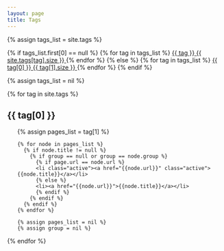 ```yaml
---
layout: page
title: Tags
---
```


<div class='list-group'>
  {% assign tags_list = site.tags %}

  {% if tags_list.first[0] == null %}
    {% for tag in tags_list %}
      <a href="{{ site.baseurl }}/tags#{{ tag }}-ref" class='list-group-item'>
        {{ tag }} <span class='badge'>{{ site.tags[tag].size }}</span>
      </a>
    {% endfor %}
  {% else %}
    {% for tag in tags_list %}
      <a href="{{ site.baseurl }}/tags#{{ tag[0] }}-ref" class='list-group-item'>
        {{ tag[0] }} <span class='badge'>{{ tag[1].size }}</span>
      </a>
    {% endfor %}
  {% endif %}

  {% assign tags_list = nil %}
</div>


{% for tag in site.tags %}
  <h2 class='tag-header' id="{{ tag[0] }}-ref">{{ tag[0] }}</h2>
  <ul>
    {% assign pages_list = tag[1] %}

    {% for node in pages_list %}
      {% if node.title != null %}
        {% if group == null or group == node.group %}
          {% if page.url == node.url %}
          <li class="active"><a href="{{node.url}}" class="active">{{node.title}}</a></li>
          {% else %}
          <li><a href="{{node.url}}">{{node.title}}</a></li>
          {% endif %}
        {% endif %}
      {% endif %}
    {% endfor %}

    {% assign pages_list = nil %}
    {% assign group = nil %}
  </ul>
{% endfor %}